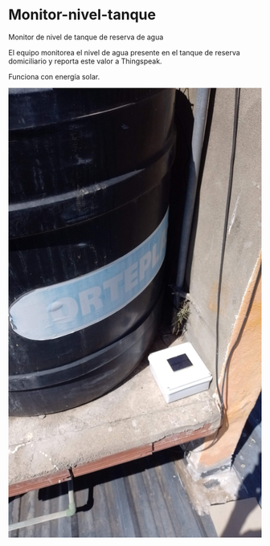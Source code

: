# Monitor-nivel-tanque
 Monitor de nivel de tanque de reserva de agua

 El equipo monitorea el nivel de agua presente en el tanque de reserva domiciliario y reporta este valor a Thingspeak.

 Funciona con energía solar.

 ![Placa pyTrainer versión 3](/images/Monitor1.jpg)

